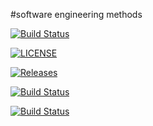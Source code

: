 #software engineering methods

[![Build Status](https://travis-ci.org/gamin4/sem.svg?branch=master)](https://travis-ci.org/gamin4/sem)

[![LICENSE](https://img.shields.io/github/license/gamin4/sem.svg?style=flat-square)](https://github.com/<github-username>/sem/blob/master/LICENSE)

[![Releases](https://img.shields.io/github/release/gamin4/sem/all.svg?style=flat-square)](https://github.com/<github-username>/sem/releases)

[![Build Status](https://travis-ci.org/gamin4/sem.svg?branch=master)](https://travis-ci.org/gamin4/sem)

[![Build Status](https://travis-ci.org/gamin4/sem.svg?branch=develop)](https://travis-ci.org/gamin4/sem)